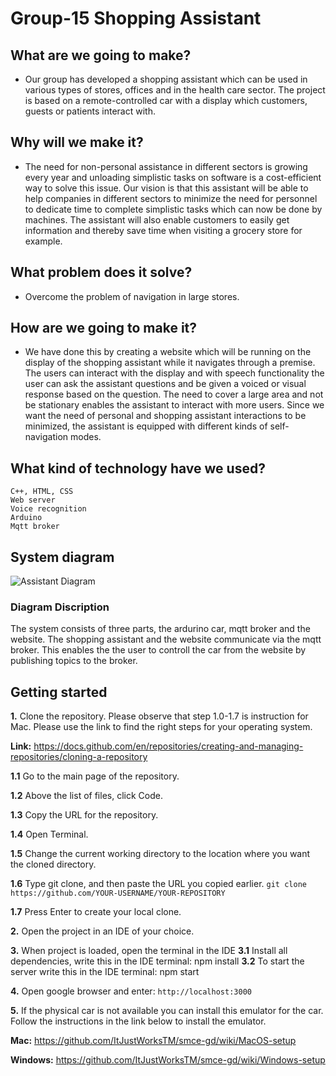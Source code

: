 # Group-15 Shopping Assistant

## **What are we going to make?**
- Our group has developed a shopping assistant which can be used in various types of stores, offices and in the health care sector. The project is based on a remote-controlled car with a display which customers, guests or patients interact with.

## **Why will we make it?**
- The need for non-personal assistance in different sectors is growing every year and unloading simplistic tasks on software is a cost-efficient way to solve this issue. Our vision is that this assistant will be able to help companies in different sectors to minimize the need for personnel to dedicate time to complete simplistic tasks which can now be done by machines. The assistant will also enable customers to easily get information and thereby save time when visiting a grocery store for example.

## **What problem does it solve?**
- Overcome the problem of navigation in large stores. 

## **How are we going to make it?**
- We have done this by creating a website which will be running on the display of the shopping assistant while it navigates through a premise. The users can interact with the display and with speech functionality the user can ask the assistant questions and be given a voiced or visual response based on the question. The need to cover a large area and not be stationary enables the assistant to interact with more users. Since we want the need of personal and shopping assistant interactions to be minimized, the assistant is equipped with different kinds of self-navigation modes.

## **What kind of technology have we used?**
    
    C++, HTML, CSS
    Web server 
    Voice recognition
    Arduino
    Mqtt broker

## **System diagram**
![Assistant Diagram](https://user-images.githubusercontent.com/90680904/170860029-c5408425-946f-41ca-8c2a-7f29d9ea52e5.png)


### **Diagram Discription**
The system consists of three parts, the ardurino car, mqtt broker and the website. The shopping assistant and the website communicate via the mqtt broker. This enables the the user to controll the car from the website by publishing topics to the broker.  
   
## **Getting started**

**1.**   Clone the repository.
Please observe that step 1.0-1.7 is instruction for Mac. Please use the link to find the right steps for your operating system. 

**Link:** https://docs.github.com/en/repositories/creating-and-managing-repositories/cloning-a-repository 

**1.1**	Go to the main page of the repository. 

**1.2** Above the list of files, click  Code.

**1.3** Copy the URL for the repository.

**1.4** Open Terminal.

**1.5** Change the current working directory to the location where you want the cloned directory.

**1.6** Type git clone, and then paste the URL you copied earlier.
	`git clone https://github.com/YOUR-USERNAME/YOUR-REPOSITORY`

**1.7** Press Enter to create your local clone.
 
**2.**   Open the project in an IDE of your choice. 
 
**3.** When project is loaded, open the terminal in the IDE
**3.1** Install all dependencies, write this in the IDE terminal: npm install
**3.2** To start the server write this in the IDE terminal: npm start 

**4.** Open google browser and enter: `http://localhost:3000`
 
**5.** If the physical car is not available you can install this emulator for the car. Follow the instructions in the link below to install the emulator. 

**Mac:** https://github.com/ItJustWorksTM/smce-gd/wiki/MacOS-setup

**Windows:** https://github.com/ItJustWorksTM/smce-gd/wiki/Windows-setup 
 
 
